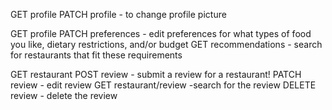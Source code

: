 GET profile
PATCH profile - to change profile picture

GET profile
PATCH preferences - edit preferences for what types of food you like, dietary restrictions, and/or budget
GET recommendations - search for restaurants that fit these requirements

GET restaurant
POST review - submit a review for a restaurant!
PATCH review - edit review
GET restaurant/review -search for the review
DELETE review - delete the review
